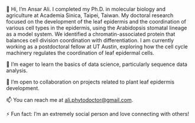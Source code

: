 👋 Hi, I’m Ansar Ali. I completed my Ph.D. in molecular biology and agriculture at Academia Sinica, Taipei, Taiwan. My doctoral research focused on the development of the leaf epidermis and the coordination of various cell types in the epidermis, using the Arabidopsis stomatal lineage as a model system. We identified a chromatin-associated protein that balances cell division coordination with differentiation. I am currently working as a postdoctoral fellow at UT Austin, exploring how the cell cycle machinery regulates the coordination of leaf epidermal cells.

🌱 I’m eager to learn the basics of data science, particularly sequence data analysis.

💞️ I’m open to collaboration on projects related to plant leaf epidermis development.

📫 You can reach me at ali.phytodoctor@gmail.com.

⚡ Fun fact: I’m an extremely social person and love connecting with others!

<!---
Ansar-Ali07/Ansar-Ali07 is a ✨ special ✨ repository because its `README.md` (this file) appears on your GitHub profile.
You can click the Preview link to take a look at your changes.
--->
